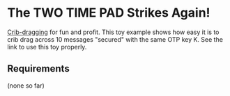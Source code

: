 # The TWO TIME PAD Strikes Again!

[Crib-dragging](https://en.wikipedia.org/wiki/Known-plaintext_attack) for fun and profit. This toy example shows how easy it is to crib drag across 10 messages "secured" with the same OTP key K. See the link to use this toy properly.

## Requirements

(none so far)
